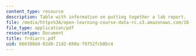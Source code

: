 ```yaml
---
content_type: resource
description: Table with information on putting together a lab report.
file: /media/https%3A/open-learning-course-data-rc.s3.amazonaws.com/16-01-unified-engineering-i-ii-iii-iv-fall-2005-spring-2006/666380d402d821d2660af9752fcb8bc4_frdiarrc.pdf
file_type: application/pdf
resourcetype: Document
title: frdiarrc.pdf
uid: 666380d4-02d8-21d2-660a-f9752fcb8bc4
---
```

